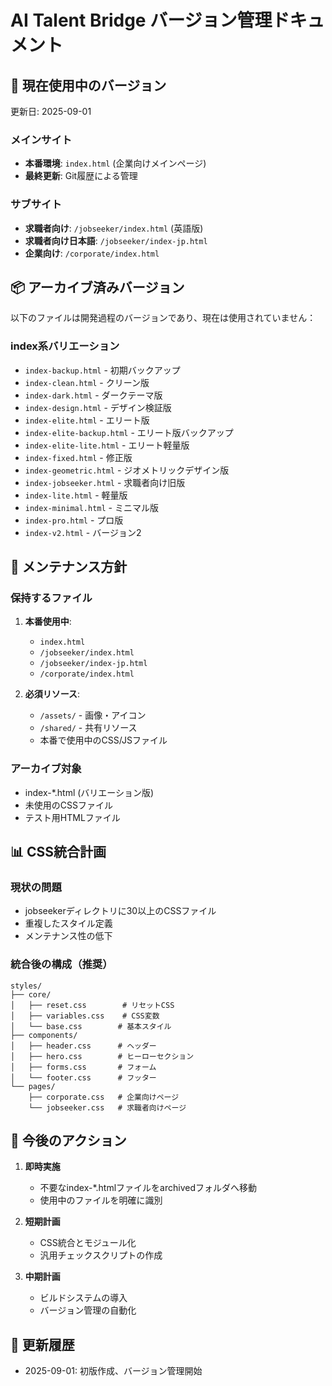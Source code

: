 # AI Talent Bridge バージョン管理ドキュメント

## 📌 現在使用中のバージョン
更新日: 2025-09-01

### メインサイト
- **本番環境**: `index.html` (企業向けメインページ)
- **最終更新**: Git履歴による管理

### サブサイト
- **求職者向け**: `/jobseeker/index.html` (英語版)
- **求職者向け日本語**: `/jobseeker/index-jp.html`
- **企業向け**: `/corporate/index.html`

## 📦 アーカイブ済みバージョン
以下のファイルは開発過程のバージョンであり、現在は使用されていません：

### index系バリエーション
- `index-backup.html` - 初期バックアップ
- `index-clean.html` - クリーン版
- `index-dark.html` - ダークテーマ版
- `index-design.html` - デザイン検証版
- `index-elite.html` - エリート版
- `index-elite-backup.html` - エリート版バックアップ
- `index-elite-lite.html` - エリート軽量版
- `index-fixed.html` - 修正版
- `index-geometric.html` - ジオメトリックデザイン版
- `index-jobseeker.html` - 求職者向け旧版
- `index-lite.html` - 軽量版
- `index-minimal.html` - ミニマル版
- `index-pro.html` - プロ版
- `index-v2.html` - バージョン2

## 🔧 メンテナンス方針

### 保持するファイル
1. **本番使用中**: 
   - `index.html`
   - `/jobseeker/index.html`
   - `/jobseeker/index-jp.html`
   - `/corporate/index.html`

2. **必須リソース**:
   - `/assets/` - 画像・アイコン
   - `/shared/` - 共有リソース
   - 本番で使用中のCSS/JSファイル

### アーカイブ対象
- index-*.html (バリエーション版)
- 未使用のCSSファイル
- テスト用HTMLファイル

## 📊 CSS統合計画

### 現状の問題
- jobseekerディレクトリに30以上のCSSファイル
- 重複したスタイル定義
- メンテナンス性の低下

### 統合後の構成（推奨）
```
styles/
├── core/
│   ├── reset.css        # リセットCSS
│   ├── variables.css    # CSS変数
│   └── base.css        # 基本スタイル
├── components/
│   ├── header.css      # ヘッダー
│   ├── hero.css        # ヒーローセクション
│   ├── forms.css       # フォーム
│   └── footer.css      # フッター
└── pages/
    ├── corporate.css   # 企業向けページ
    └── jobseeker.css   # 求職者向けページ
```

## 🚀 今後のアクション

1. **即時実施**
   - 不要なindex-*.htmlファイルをarchivedフォルダへ移動
   - 使用中のファイルを明確に識別

2. **短期計画**
   - CSS統合とモジュール化
   - 汎用チェックスクリプトの作成

3. **中期計画**
   - ビルドシステムの導入
   - バージョン管理の自動化

## 📝 更新履歴
- 2025-09-01: 初版作成、バージョン管理開始